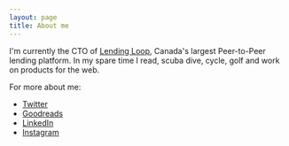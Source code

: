 ```yaml
---
layout: page
title: About me 
---
```


I'm currently the CTO of [Lending Loop](https://www.lendingloop.ca), Canada's largest Peer-to-Peer lending platform. In my spare time I read, scuba dive, cycle, golf and work on products for the web.

For more about me:
- [Twitter](https://www.twitter.com/bvlaar)
- [Goodreads](https://www.goodreads.com/user/show/16899001-brandon-vlaar)
- [LinkedIn](https://www.linkedin.com/in/vlaar/)
- [Instagram](https://www.instagram.com/bvlaar)

